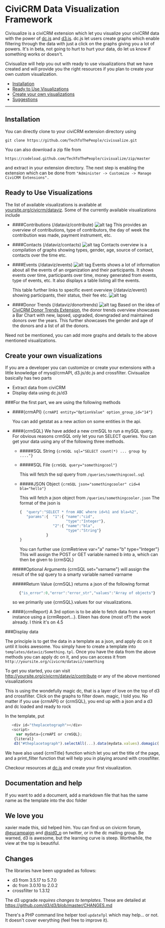 CiviCRM Data Visualization Framework
====================================

Civisualize is a civiCRM extension which let you visualize your civiCRM data with the power of [dc.js](http://dc-js.github.io/dc.js/) and [d3.js](http://d3js.org/). dc.js let users create graphs which enable filtering through the data with just a click on the graphs giving you a lot of powers. It's in beta, not going to hurt to hurt your data, do let us know if something works or doesn't.

Civisualize will help you out with ready to use visualizations that we have created and will provide you the right resources if you plan to create your own custom visualization. 

- [Installation](#installation)
- [Ready to Use Visualizations](#ready-to-use-visualizations)
- [Create your own visualizations](#create-your-own-visualizations)
- [Suggestions](#we-love-you)

***
Installation
------------
You can directly clone to your civiCRM extension directory using

`git clone https://github.com/TechToThePeople/civisualize.git`

You can also download a zip file from 

`https://codeload.github.com/TechToThePeople/civisualize/zip/master`

and extract in your extension directory. The next step is enabling the extension which can be done from `"Administer -> Customize -> Manage CiviCRM Extensions".`

Ready to Use Visualizations
---------------------------
The list of available visualizations is available at [yoursite.org/civicrm/dataviz](/civicrm/dataviz). Some of the currently available visualizations include

- ####Contributions (/dataviz/contribute)
  ![alt tag](https://raw.githubusercontent.com/TechToThePeople/civisualize/master/examples/contribution.jpg)
  This provides an overview of contributions, type of contributors, the day of week the contribution was made, payment instrument, etc.


- ####Contacts (/dataviz/contacts)
  ![alt tag](https://raw.githubusercontent.com/TechToThePeople/civisualize/master/examples/contacts.jpg)
  Contacts overview is a compilation of graphs showing types, gender, age, source of contact, contacts over the time etc. 

- ####Events (/dataviz/events)
  ![alt tag](https://raw.githubusercontent.com/TechToThePeople/civisualize/master/examples/events.jpg)
  Events shows a lot of information about all the events of an organization and their participants. It shows events over time, participants over time, money generated from events, type of events, etc. It also displays a table listing all the events.
  
  
  This table further links to specific event overview (/dataviz/event/<id>) showing participants, their status, their fee etc. 
  ![alt tag](https://raw.githubusercontent.com/TechToThePeople/civisualize/master/examples/event.jpg)


- ####Donor Trends (/dataviz/donortrends)
  ![alt tag](https://raw.githubusercontent.com/TechToThePeople/civisualize/master/examples/donortrends.jpg)
  Based on the idea of [CiviCRM Donor Trends Extension](https://github.com/leez/org.eff.donortrends/), the donor trends overview showcases a Bar Chart with new, lapsed, upgraded, downgraded and maintained donors over the years. This further showcases the gender and age of the donors and a list of all the donors.  

Need not be mentioned, you can add more graphs and details to the above mentioned visualizations. 

Create your own visualizations
------------------------------
If you are a developer you can customize or create your extensions with a little knowledge of mysql/crmAPI, d3.js/dc.js and crossfilter. Civisualize basically has two parts

- Extract data from civiCRM
- Display data using dc.js/d3

###For the first part, we are using the following methods

- ####{crmAPI}
  ``{crmAPI entity="OptionValue" option_group_id="14"}``
  
  You can add getstat as a new action on some entities in the api.

- ####{crmSQL}
  We have added a new crmSQL to run a mySQL query. For obvious reasons crmSQL only let you run SELECT queries. You can get your data using any of the following three methods.
  - #####SQL String
    ``{crmSQL sql="SELECT count(*) ... group by ...."}``
   
  - #####SQL File
    ``{crmSQL query="somethingcool"}``
 
    This will fetch the sql query from `/queries/somethingcool.sql`

  - #####JSON Object
    ``{crmSQL json="somethingcooler" cid=4 bla="hello"}``

    This will fetch a json object from `/queries/somethingcooler.json`
    The format of the json is 

    ```javascript
    {  "query":"SELECT * from ABC where id=%1 and bla=%2",
       "params":{  "1":{ "name":"cid",
                         "type":"Integer"},
                   "2":{ "name":"bla",
                         "type":"String"}
                }
    }
    ```
    You can further use {crmRetrieve var="a" name="b" type="Integer"}
    This will assign the POST or GET variable named b into a, which can then be given to {crmSQL}

  #####Optional Arguments
  {crmSQL set="varname"} will assign the result of the sql query to a smarty variable named varname

  #####Return Value
  {crmSQL} returns a json of the following format
  ```javascript
     {"is_error":0,"error":"error_str","values":"Array of objects"}
  ```
  so we primarily use {crmSQL}.values for our visualizations.

- ####{crmReport}
  A 3rd option is to be able to fetch data from a report instance using a {crmReport...}. Eileen has done (most of?) the work already. I think it's on 4.5 

###Display data

The principle is to get the data in a template as a json, and apply dc on it until it looks awesome. You simply have to create a template into `templates/dataviz/Something.tpl`. Once you have the data from the above methods you can apply dc on it, and you can access it from `http://yoursite.org/civicrm/dataviz/something`

To get you started, you can visit http://yoursite.org/civicrm/dataviz/contribute or any of the above mentioned visualizations

This is using the wondefully magic dc, that is a layer of love on the top of d3 and crossfilter. Click on the graphs to filter down. magic, I told you. No matter if you use {crmAPI} or {crmSQL}, you end up with a json and a d3 and dc loaded and ready to rock


In the template, put

```javascript
   <div id="theplacetograph"></div>
   <script>
     var mydata={crmAPI or crmSQL};
    {literal}
    d3("#theplacetograph").selectAll(...).data(mydata.values).domagic(...);
```    

We have also used {crmTitle} function which let you set the title of the page, and a print_filter function that will help you in playing around with crossfilter.

Checkour resources at [dc.js](http://dc-js.github.io/dc.js/) and create your first visualization.

## Documentation and help
If you want to add a document, add a markdown file that has the same name as the template into the doc folder

We love you
-------
xavier made this, sid helped him. You can find us on civicrm forum, [@eucampaign](http://twitter.com/eucampaign) and [@sid0_o](http://twitter.com/sid0_o) on twitter, or in the dc mailing group. Be warned, d3 is awesome, but the learning curve is steep. Worthwhile, the view at the top is beautiful.

Changes
-------

The libraries have been upgraded as follows:

- d3 from 3.5.17 to 5.7.0
- dc from 3.0.10 to 2.0.2
- crossfilter to 1.3.12

The d3 upgrade *requires changes to templates*. These are detailed at
<https://github.com/d3/d3/blob/master/CHANGES.md>

There's a PHP command line helper tool `updateTpl` which may help... or not. It
doesn't cover everything (feel free to improve it).

